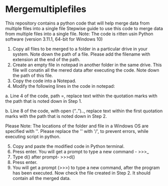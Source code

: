 # Mergemultiplefiles
This repository contains a python code that will help merge data from multiple files into a single file
Stepwise guide to use this code to merge data from multiple files into a single file.
Note: The code is ritten usin Python software (version 3.11.1, 64-bit for Windows 10) 
1. Copy all files to be merged to a folder in a particular drive in your system.
Note down the path of a file. Please add the filename with extension at the end of the path.
2. Create an empty file in notepad in another folder in the same drive. This file will conatin all the mered data after executing the code.
Note down the path of this file.
3. Copy the code into a Notepad. 
4. Modify the following lines in the code in notepad:

  a. Line 4 of the code, path =, replace text within the quotation marks  with the path that is noted down in Step 1.

  b. Line 8 of the code, with open (“..”).., replace text within the first quotation marks with the path that is noted down in Step 2.

Please Note:
The locations of the folder and file in a Windows OS are specified with '\'. Please replace the '\' with '/', to prevent errors, while executing script in python.

5. Copy and paste the modified code in Python terminal.
6. Press enter. You will get a prompt to type a new command - >>>_
7. Type d() after prompt- >>>d()
8. Press enter.
9. You will get a prompt (>>>) to type a new command, after the program has been executed. 
   Now check the file created in Step 2. It should contain all the merged data. 
